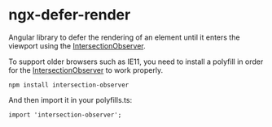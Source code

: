 # ngx-defer-render
Angular library to defer the rendering of an element until it enters the viewport using the [IntersectionObserver](https://developer.mozilla.org/en/docs/Web/API/IntersectionObserver).

To support older browsers such as IE11, you need to install a polyfill in order for the [IntersectionObserver](https://developer.mozilla.org/en/docs/Web/API/IntersectionObserver) to work properly.

```
npm install intersection-observer
```

And then import it in your polyfills.ts:
```
import 'intersection-observer'; 
```
